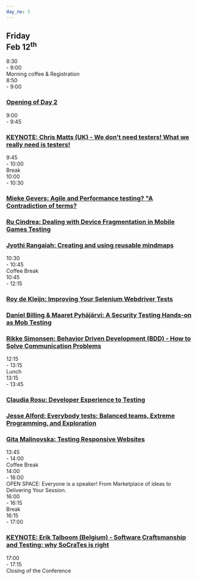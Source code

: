 ```yaml
---
day_no: 5
---
```


<article class="schedule">
  <hgroup>
    <h2>Friday<br><span>Feb 12<sup>th</sup></span></h2>
  </hgroup>

  <section class="timetable">
  	<div class="row meta">
		<div class="col-md-1 start-time"><time class="start">8:30</time></div>
		<div class="col-md-1 end-time"> - <time class="end">9:00</time></div>
		<div class="col-md-9 description">Morning coffee &amp; Registration</div>
    </div>
    	<div class="row keynote">
  		<div class="col-md-1 start-time"><time class="start">8:50</time></div>
  		<div class="col-md-1 end-time"> - <time class="end">9:00</time></div>
  		<div class="col-md-9 keynote"><h3><a href="/topics/#chris-matts">Opening of Day 2</a></h3></div>
  	</div>
	</div>
  	<div class="row keynote">
		<div class="col-md-1 start-time"><time class="start">9:00</time></div>
		<div class="col-md-1 end-time"> - <time class="end">9:45</time></div>
		<div class="col-md-9 keynote"><h3><a href="/topics/#chris-matts">KEYNOTE: Chris Matts (UK) - We don't need testers! What we really need is testers!</a></h3></div>
	</div>
  	<div class="row break">
		<div class="col-md-1 start-time"><time class="start">9:45</time></div>
		<div class="col-md-1 end-time"> - <time class="end">10:00</time></div>
		<div class="col-md-9 description">Break</div>
	</div>
  	<div class="row talk">
		<div class="col-md-1 start-time"><time class="start">10:00</time></div>
		<div class="col-md-1 end-time"> - <time class="end">10:30</time></div>
		<div class="col-md-3 session"><h3><a href="/topics/#mieke-gevers">Mieke Gevers: Agile and Performance testing? "A Contradiction of terms?</a></h3></div>
		<div class="col-md-3 session"><h3><a href="/topics/#ru-cindrea">Ru Cindrea: Dealing with Device Fragmentation in Mobile Games Testing</a></h3></div>
		<div class="col-md-3 session"><h3><a href="/topics/#jyothi-rangaiah">Jyothi Rangaiah: Creating and using reusable mindmaps </a></h3></div>
	</div>
  	<div class="row break">
		<div class="col-md-1 start-time"><time class="start">10:30</time></div>
		<div class="col-md-1 end-time"> - <time class="end">10:45</time></div>
		<div class="col-md-9 description">Coffee Break</div>
	</div>
  	<div class="row workshop">
		<div class="col-md-1 start-time"><time class="start">10:45</time></div>
		<div class="col-md-1 end-time"> - <time class="end">12:15</time></span></div>
		<div class="col-md-3 session"><h3><a href="/topics/#roy-de-kleijn">Roy de Kleijn: Improving Your Selenium Webdriver Tests </a></h3></div>
		<div class="col-md-3 session"><h3><a href="/topics/#daniel-billing">Daniel Billing & Maaret Pyhäjärvi: A Security Testing Hands-on as Mob Testing </a></h3></div>
		<div class="col-md-3 session"><h3><a href="/topics/#rikke-simonsen">Rikke Simonsen: Behavior Driven Development (BDD) - How to Solve Communication Problems</a></h3></div>
	</div>
  	<div class="row break">
		<div class="col-md-1 start-time"><time class="start">12:15</time></div>
		<div class="col-md-1 end-time"> - <time class="end">13:15</time></div>
		<div class="col-md-9 description">Lunch</div>
	</div>
  	<div class="row talk">
		<div class="col-md-1 start-time"><time class="start">13:15</time></div>
		<div class="col-md-1 end-time"> - <time class="end">13:45</time></div>
		<div class="col-md-3 session"><h3><a href="/topics/#claudia-rosu">Claudia Rosu: Developer Experience to Testing </a></h3></div>
		<div class="col-md-3 session"><h3><a href="/topics/#jesse-alford">Jesse Alford: Everybody tests: Balanced teams, Extreme Programming, and Exploration</a></h3></div>
		<div class="col-md-3 session"><h3><a href="/topics/#gita-malinovska">Gita Malinovska: Testing Responsive Websites</a></h3></div>
	</div>
  	<div class="row break">
		<div class="col-md-1 start-time"><time class="start">13:45</time></div>
		<div class="col-md-1 end-time"> - <time class="end">14:00</time></div>
		<div class="col-md-9 description">Coffee Break</div>
	</div>
  	<div class="row open-space">
		<div class="col-md-1 start-time"><time class="start">14:00</time></div>
		<div class="col-md-1 end-time"> - <time class="end">16:00</time></div>
		<div class="col-md-9 description">OPEN SPACE: Everyone is a speaker! From Marketplace of ideas to Delivering Your Session.</div>
	</div>
 	<div class="row break">
		<div class="col-md-1 start-time"><time class="start">16:00</time></div>
		<div class="col-md-1 end-time"> - <time class="end">16:15</time></div>
		<div class="col-md-9 description">Break</div>
	</div>
  	<div class="row keynote">
		<div class="col-md-1 start-time"><time class="start">16:15</time></div>
		<div class="col-md-1 end-time"> - <time class="end">17:00</time></div>
		<div class="col-md-9 keynote"><h3><a href="/topics/#erik-talboom">KEYNOTE: Erik Talboom (Belgium) - Software Craftsmanship and Testing: why SoCraTes is right</a></h3></div>
	</div>
  	<div class="row meta">
		<div class="col-md-1 start-time"><time class="start">17:00</time></div>
		<div class="col-md-1 end-time"> - <time class="end">17:15</time></div>
		<div class="col-md-9 description">Closing of the Conference</div>
	</div>
  </section>



</article>

